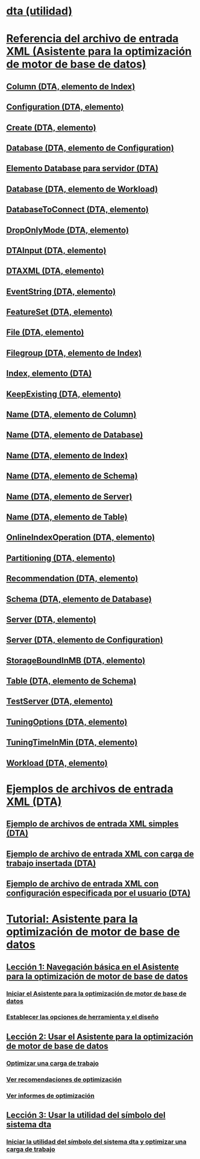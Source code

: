 # [dta (utilidad)](dta-utility.md)
# [Referencia del archivo de entrada XML (Asistente para la optimización de motor de base de datos)](xml-input-file-reference-database-engine-tuning-advisor.md)
## [Column (DTA, elemento de Index)](column-element-for-index-dta.md)
## [Configuration (DTA, elemento)](configuration-element-dta.md)
## [Create (DTA, elemento)](create-element-dta.md)
## [Database (DTA, elemento de Configuration)](database-element-for-configuration-dta.md)
## [Elemento Database para servidor (DTA)](database-element-for-server-dta.md)
## [Database (DTA, elemento de Workload)](database-element-for-workload-dta.md)
## [DatabaseToConnect (DTA, elemento)](databasetoconnect-element-dta.md)
## [DropOnlyMode (DTA, elemento)](droponlymode-element-dta.md)
## [DTAInput (DTA, elemento)](dtainput-element-dta.md)
## [DTAXML (DTA, elemento)](dtaxml-element-dta.md)
## [EventString (DTA, elemento)](eventstring-element-dta.md)
## [FeatureSet (DTA, elemento)](featureset-element-dta.md)
## [File (DTA, elemento)](file-element-dta.md)
## [Filegroup (DTA, elemento de Index)](filegroup-element-for-index-dta.md)
## [Index, elemento (DTA)](index-element-dta.md)
## [KeepExisting (DTA, elemento)](keepexisting-element-dta.md)
## [Name (DTA, elemento de Column)](name-element-for-column-dta.md)
## [Name (DTA, elemento de Database)](name-element-for-database-dta.md)
## [Name (DTA, elemento de Index)](name-element-for-index-dta.md)
## [Name (DTA, elemento de Schema)](name-element-for-schema-dta.md)
## [Name (DTA, elemento de Server)](name-element-for-server-dta.md)
## [Name (DTA, elemento de Table)](name-element-for-table-dta.md)
## [OnlineIndexOperation (DTA, elemento)](onlineindexoperation-element-dta.md)
## [Partitioning (DTA, elemento)](partitioning-element-dta.md)
## [Recommendation (DTA, elemento)](recommendation-element-dta.md)
## [Schema (DTA, elemento de Database)](schema-element-for-database-dta.md)
## [Server (DTA, elemento)](server-element-dta.md)
## [Server (DTA, elemento de Configuration)](server-element-for-configuration-dta.md)
## [StorageBoundInMB (DTA, elemento)](storageboundinmb-element-dta.md)
## [Table (DTA, elemento de Schema)](table-element-for-schema-dta.md)
## [TestServer (DTA, elemento)](testserver-element-dta.md)
## [TuningOptions (DTA, elemento)](tuningoptions-element-dta.md)
## [TuningTimeInMin (DTA, elemento)](tuningtimeinmin-element-dta.md)
## [Workload (DTA, elemento)](workload-element-dta.md)
# [Ejemplos de archivos de entrada XML (DTA)](xml-input-file-samples-dta.md)
## [Ejemplo de archivos de entrada XML simples (DTA)](simple-xml-input-file-sample-dta.md)
## [Ejemplo de archivo de entrada XML con carga de trabajo insertada (DTA)](xml-input-file-sample-with-inline-workload-dta.md)
## [Ejemplo de archivo de entrada XML con configuración especificada por el usuario (DTA)](xml-input-file-sample-with-user-specified-configuration-dta.md)
# [Tutorial: Asistente para la optimización de motor de base de datos](tutorial-database-engine-tuning-advisor.md)
## [Lección 1: Navegación básica en el Asistente para la optimización de motor de base de datos](lesson-1-basic-navigation-in-database-engine-tuning-advisor.md)
### [Iniciar el Asistente para la optimización de motor de base de datos](lesson-1-1-launching-database-engine-tuning-advisor.md)
### [Establecer las opciones de herramienta y el diseño](lesson-1-2-setting-tool-options-and-layout.md)
## [Lección 2: Usar el Asistente para la optimización de motor de base de datos](lesson-2-using-database-engine-tuning-advisor.md)
### [Optimizar una carga de trabajo](lesson-1-1-tuning-a-workload.md)
### [Ver recomendaciones de optimización](lesson-1-2-viewing-tuning-recommendations.md)
### [Ver informes de optimización](lesson-1-3-viewing-tuning-reports.md)
## [Lección 3: Usar la utilidad del símbolo del sistema dta](lesson-3-using-the-dta-command-prompt-utility.md)
### [Iniciar la utilidad del símbolo del sistema dta y optimizar una carga de trabajo](lesson-3-1-starting-the-dta-command-prompt-utility-and-tuning-a-workload.md)
